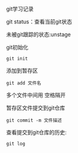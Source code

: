 git学习记录

git status：查看当前git状态

未被git跟踪的状态:unstage

git初始化

```
git init
```

添加到暂存区

```
git add 文件名
```

多个文件中间用 空格隔开

暂存区文件提交到git仓库

```
git commit -m 文件描述
```

查看提交到git仓库的历史:
```
git log
```

